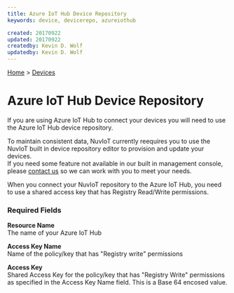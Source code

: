 ```yaml
---
title: Azure IoT Hub Device Repository
keywords: device, devicerepo, azureiothub

created: 20170922
updated: 20170922
createdby: Kevin D. Wolf
updatedby: Kevin D. Wolf
---
```

[Home](../Index.md) > [Devices](Index.md)

# Azure IoT Hub Device Repository

If you are using Azure IoT Hub to connect your devices you will need to use the Azure IoT Hub device repository.

To maintain consistent data, NuvIoT currently reequires you to use the NuvIoT built in device repository editor to provision and update your devices.  
If you need some feature not available in our built in management console, please [contact us](http://support.nuviot.com) so we can work with you to meet your needs.

When you connect your NuvIoT repository to the Azure IoT Hub, you need to use a shared access key that has Registry Read/Write permissions.

### Required Fields

**Resource Name**  
The name of your Azure IoT Hub

**Access Key Name**  
Name of the policy/key that has "Registry write" permissions

**Access Key**  
Shared Access Key for the policy/key that has "Registry Write" permissions as specified in the Access Key Name field.  This is a Base 64 encosed value.